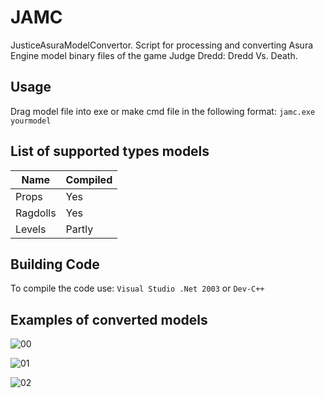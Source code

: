 # JAMC
JusticeAsuraModelConvertor. Script for processing and converting Asura Engine model binary files of the game Judge Dredd: Dredd Vs. Death.
## Usage
Drag model file into exe or make cmd file in the following format: ```jamc.exe yourmodel```
## List of supported types models
Name           | Compiled
---------------| ----------------------
Props          | Yes
Ragdolls       | Yes
Levels         | Partly
## Building Code
To compile the code use: ```Visual Studio .Net 2003``` or ```Dev-C++```
## Examples of converted models
![00](https://github.com/user-attachments/assets/b70f9e9a-d7f6-4747-8174-ff054ec63c43)

![01](https://github.com/user-attachments/assets/9d5175e0-1da6-4659-85ea-a81d4b62a09c)

![02](https://github.com/user-attachments/assets/82c5907a-7c3d-43d2-8a4b-52d0c6ec2cb0)

